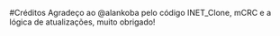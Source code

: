#Créditos
Agradeço ao @alankoba pelo código INET_Clone, mCRC e a lógica de atualizações, muito obrigado!
